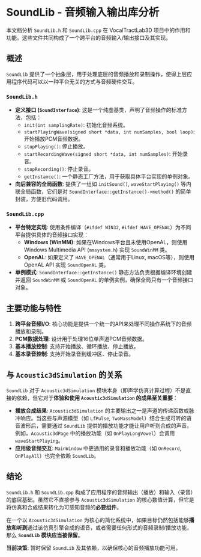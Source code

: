 # SoundLib - 音频输入输出库分析

本文档分析 `SoundLib.h` 和 `SoundLib.cpp` 在 VocalTractLab3D 项目中的作用和功能。这些文件共同构成了一个跨平台的音频输入/输出接口及其实现。

## 概述

`SoundLib` 提供了一个抽象层，用于处理底层的音频播放和录制操作，使得上层应用程序代码可以以一种平台无关的方式与音频硬件交互。

### `SoundLib.h`

*   **定义接口 (`SoundInterface`)**: 这是一个纯虚基类，声明了音频操作的标准方法，包括：
    *   `init(int samplingRate)`: 初始化音频系统。
    *   `startPlayingWave(signed short *data, int numSamples, bool loop)`: 开始播放PCM音频数据。
    *   `stopPlaying()`: 停止播放。
    *   `startRecordingWave(signed short *data, int numSamples)`: 开始录音。
    *   `stopRecording()`: 停止录音。
    *   `getInstance()`: 一个静态工厂方法，用于获取具体平台实现的单例对象。
*   **向后兼容的全局函数**: 提供了一组如 `initSound()`, `waveStartPlaying()` 等内联全局函数，它们是对 `SoundInterface::getInstance()->method()` 的简单封装，方便旧代码调用。

### `SoundLib.cpp`

*   **平台特定实现**: 使用条件编译（`#ifdef WIN32`, `#ifdef HAVE_OPENAL`）为不同平台提供具体的音频接口实现：
    *   **Windows (WinMM)**: 如果在Windows平台且未使用OpenAL，则使用Windows Multimedia API (`mmsystem.h`) 实现 `SoundWinMM` 类。
    *   **OpenAL**: 如果定义了 `HAVE_OPENAL`（通常用于Linux, macOS等），则使用OpenAL API 实现 `SoundOpenAL` 类。
*   **单例模式**: `SoundInterface::getInstance()` 静态方法负责根据编译环境创建并返回 `SoundWinMM` 或 `SoundOpenAL` 的单例实例，确保全局只有一个音频接口对象。

## 主要功能与特性

1.  **跨平台音频I/O**: 核心功能是提供一个统一的API来处理不同操作系统下的音频播放和录制。
2.  **PCM数据处理**: 设计用于处理16位单声道PCM音频数据。
3.  **基本播放控制**: 支持开始播放、循环播放、停止播放。
4.  **基本录音控制**: 支持开始录音到缓冲区、停止录音。

## 与 `Acoustic3dSimulation` 的关系

`SoundLib` 对于 `Acoustic3dSimulation` 模块本身（即声学仿真计算过程）不是直接的依赖，但它对于**体验和使用 `Acoustic3dSimulation` 的成果至关重要**：

*   **播放合成结果**: `Acoustic3dSimulation` 的主要输出之一是声道的传递函数或脉冲响应。当这些与声源模型（如 `LfPulse`, `TwoMassModel`）结合生成可听的语音波形后，需要通过 `SoundLib` 提供的播放功能才能让用户听到合成的声音。例如，`Acoustic3dPage` 中的播放功能（如 `OnPlayLongVowel`）会调用 `waveStartPlaying`。
*   **应用级音频交互**: `MainWindow` 中更通用的录音和播放功能（如 `OnRecord`, `OnPlayAll`）也完全依赖 `SoundLib`。

## 结论

`SoundLib.h` 和 `SoundLib.cpp` 构成了应用程序的音频输出（播放）和输入（录音）的底层基础。虽然它不直接参与 `Acoustic3dSimulation` 的核心数值计算，但它是将仿真和合成结果转化为可感知音频的**必要组件**。

在一个以 `Acoustic3dSimulation` 为核心的简化系统中，如果目标仍然包括能够**播放和听到**通过该仿真引擎合成的语音，或者需要任何形式的音频录制/播放功能，那么 **`SoundLib` 模块应当被保留**。

**当前决策**: 暂时保留 `SoundLib` 及其依赖，以确保核心的音频播放功能可用。 